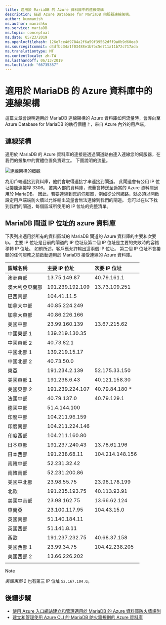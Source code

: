 ```yaml
---
title: 適用於 MariaDB 的 Azure 資料庫中的連線架構
description: 描述 Azure Database for MariaDB 伺服器連線架構。
author: kummanish
ms.author: manishku
ms.service: mariaDB
ms.topic: conceptual
ms.date: 05/23/2019
ms.openlocfilehash: 126e7ce4d9784a2f6a59f39562dff9a0b9d60ea0
ms.sourcegitcommit: d4dfbc34a1f03488e1b7bc5e711a11b72c717ada
ms.translationtype: MT
ms.contentlocale: zh-TW
ms.lasthandoff: 06/13/2019
ms.locfileid: "66735387"
---
```

# <a name="connectivity-architecture-in-azure-database-for-mariadb"></a>適用於 MariaDB 的 Azure 資料庫中的連線架構
這篇文章會說明適用於 MariaDB 連線架構的 Azure 資料庫如何流量時，會導向至 Azure Database for MariaDB 的執行個體上，來自 Azure 內外的用戶端。

## <a name="connectivity-architecture"></a>連線架構

適用於 MariaDB 的 Azure 資料庫的連接是透過閘道路由連入連線您的伺服器，在我們的叢集中的實體位置負責建立。 下圖說明的流量。

![連線架構的概觀](./media/concepts-connectivity-architecture/connectivity-architecture-overview-proxy.png)

為用戶端連接到資料庫，他們會取得連接字串連接到閘道。 此閘道會有公用 IP 位址接聽連接埠 3306。 叢集內部的資料庫，流量會轉送至適當的 Azure 資料庫適用於 MariaDB。 因此，若要連線到您的伺服器，例如從公司網路，就必須以開啟 設定用戶端端防火牆以允許輸出流量會無法連線到我們的閘道。 您可以在以下找到我們的閘道，每個區域所使用的 IP 位址的完整清單。

## <a name="azure-database-for-mariadb-gateway-ip-addresses"></a>MariaDB 閘道 IP 位址的 azure 資料庫

下表列出適用於所有的資料區域的 MariaDB 閘道的 Azure 資料庫的主要和次要 Ip。 主要 IP 位址是目前的閘道的 IP 位址及第二個 IP 位址是主要的失敗時的容錯移轉 IP 位址。 如前所述，客戶應允許輸出這兩個 IP 位址。 第二個 IP 位址不會接聽的任何服務之前啟動適用於 MariaDB 接受連線的 Azure 資料庫。

| **區域名稱** | **主要 IP 位址** | **次要 IP 位址** |
|:----------------|:-------------|:------------------------|
| 澳洲東部 | 13.75.149.87 | 40.79.161.1 |
| 澳大利亞東南部 | 191.239.192.109 | 13.73.109.251 |
| 巴西南部 | 104.41.11.5 | |
| 加拿大中部 | 40.85.224.249 | |
| 加拿大東部 | 40.86.226.166 | |
| 美國中部 | 23.99.160.139 | 13.67.215.62 |
| 中國東部 1 | 139.219.130.35 | |
| 中國東部 2 | 40.73.82.1 | |
| 中國北部 1 | 139.219.15.17 | |
| 中國北部 2 | 40.73.50.0 | |
| 東亞 | 191.234.2.139 | 52.175.33.150 |
| 美國東部 1 | 191.238.6.43 | 40.121.158.30 |
| 美國東部 2 | 191.239.224.107 | 40.79.84.180 * |
| 法國中部 | 40.79.137.0 | 40.79.129.1 |
| 德國中部 | 51.4.144.100 | |
| 印度中部 | 104.211.96.159 | |
| 印度南部 | 104.211.224.146 | |
| 印度西部 | 104.211.160.80 | |
| 日本東部 | 191.237.240.43 | 13.78.61.196 |
| 日本西部 | 191.238.68.11 | 104.214.148.156 |
| 南韓中部 | 52.231.32.42 | |
| 南韓南部 | 52.231.200.86 |  |
| 美國中北部 | 23.98.55.75 | 23.96.178.199 |
| 北歐 | 191.235.193.75 | 40.113.93.91 |
| 美國中南部 | 23.98.162.75 | 13.66.62.124 |
| 東南亞 | 23.100.117.95 | 104.43.15.0 |
| 英國南部 | 51.140.184.11 | |
| 英國西部 | 51.141.8.11| |
| 西歐 | 191.237.232.75 | 40.68.37.158 |
| 美國西部 1 | 23.99.34.75 | 104.42.238.205 |
| 美國西部 2 | 13.66.226.202 | |
||||

> [!NOTE]
> *美國東部 2* 也有第三 IP 位址 `52.167.104.0`。

## <a name="next-steps"></a>後續步驟

* [使用 Azure 入口網站建立和管理適用於 MariaDB 的 Azure 資料庫防火牆規則](./howto-manage-firewall-portal.md)
* [建立和管理使用 Azure CLI 的 MariaDB 防火牆規則的 Azure 資料庫](./howto-manage-firewall-cli.md)
